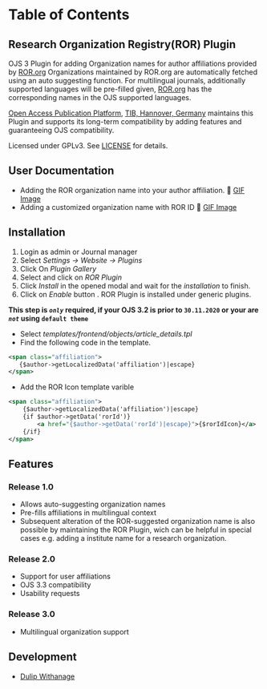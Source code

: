 # Table of Contents


## Research Organization Registry(ROR) Plugin

OJS 3 Plugin for adding  Organization names  for author affiliations provided by  [ROR.org](https://ror.org/)
Organizations maintained by ROR.org are automatically fetched using an auto suggesting function.
For multilingual journals, additionally supported languages will be pre-filled  given, [ROR.org](https://ror.org/) has the corresponding names in the OJS supported languages.

[Open Access Publication Platform](https://www.tib.eu/en/publishing-archiving/open-access/repositories/open-access-publication-platform), [TIB, Hannover, Germany](https://www.tib.eu/)  maintains  this Plugin and  supports its long-term compatibility by adding features and guaranteeing OJS compatibility.

Licensed under GPLv3. See [LICENSE](LICENSE) for details.

## User Documentation
* Adding the ROR organization name into your author affiliation. :movie_camera: [GIF Image](docu/ror.gif)
* Adding a customized organization name  with ROR ID :movie_camera: [GIF Image](docu/ror.gif)

## Installation
 1. Login as admin or Journal manager
 1. Select _Settings -> Website -> Plugins_
 1. Click On _Plugin Gallery_
 1. Select and click on _ROR Plugin_
 1. Click _Install_ in the opened modal and wait for the _installation_ to finish.
 1.  Click on _Enable_ button . ROR Plugin is installed under generic plugins.

**This step is _`only`_ required, if your OJS 3.2 is prior to `30.11.2020` or  your are _`not`_ using `default theme`**

 *  Select _templates/frontend/objects/article_details.tpl_
 *   Find the following code in the template.
 ```xml
<span class="affiliation">
    {$author->getLocalizedData('affiliation')|escape}
</span>
```
*  Add the ROR Icon template varible
```xml
<span class="affiliation">
    {$author->getLocalizedData('affiliation')|escape}
    {if $author->getData('rorId')}
        <a href="{$author->getData('rorId')|escape}">{$rorIdIcon}</a>
    {/if}
</span>
```


## Features

### Release 1.0

* Allows auto-suggesting organization names
* Pre-fills  affiliations in multilingual context
* Subsequent alteration of the ROR-suggested organization name is also possible by maintaining the ROR Plugin, wich can be helpful in special cases e.g. adding a institute name for a research organization.

### Release 2.0
* Support for user affiliations
* OJS 3.3 compatibility
* Usability requests

### Release 3.0

* Multilingual organization support

##  Development

* [Dulip Withanage](https://www.github.com/withanage)








